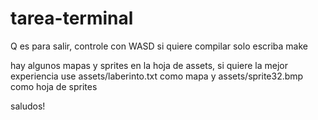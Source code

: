 # tarea-terminal

Q es para salir,
controle con WASD
si quiere compilar solo escriba make

hay algunos mapas y sprites en la hoja de assets, si quiere la mejor experiencia use assets/laberinto.txt como mapa y assets/sprite32.bmp como hoja de sprites

saludos!
